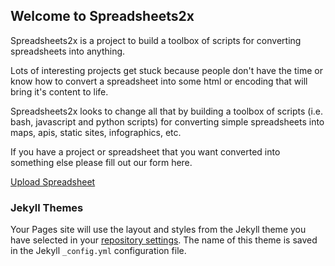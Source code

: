 ## Welcome to Spreadsheets2x

Spreadsheets2x is a project to build a toolbox of scripts for converting spreadsheets into anything. 

Lots of interesting projects get stuck because people don't have the time or know how to convert a spreadsheet into some html or encoding that will bring it's content to life.   

Spreadsheets2x looks to change all that by building a toolbox of scripts (i.e. bash, javascript and python scripts) for converting simple spreadsheets into maps, apis, static sites, infographics, etc. 

If you have a project or spreadsheet that you want converted into something else please fill out our form here.

<a href="https://spreadsheets2x.github.io/upload.html" class="btn btn-github"><span class="icon"></span>Upload Spreadsheet</a>

### Jekyll Themes

Your Pages site will use the layout and styles from the Jekyll theme you have selected in your [repository settings](https://github.com/spreadsheets2x/spreadsheets2x.github.io/settings/pages). The name of this theme is saved in the Jekyll `_config.yml` configuration file.
